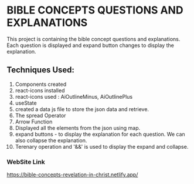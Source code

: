 # BIBLE CONCEPTS QUESTIONS AND EXPLANATIONS

This project is containing the bible concept questions and explanations. Each question is displayed and expand button changes to display the explanation.

## Techniques Used:

1. Components created
2. react-icons installed
3. react-icons used : AiOutlineMinus, AiOutlinePlus
4. useState
5. created a data js file to store the json data and retrieve.
6. The spread Operator
7. Arrow Function
8. Displayed all the elements from the json using map. 
9. expand buttons - to display the explanation for each question. We can also collapse the explanation.
10. Terenary operation and '&&' is used to display the expand and collapse.

### WebSite Link

https://bible-concepts-revelation-in-christ.netlify.app/
